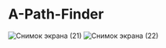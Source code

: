 # A-Path-Finder
![Снимок экрана (21)](https://user-images.githubusercontent.com/46021293/206498434-7abfd87b-ab39-444b-9c05-a2603c29beb4.png)
![Снимок экрана (22)](https://user-images.githubusercontent.com/46021293/206498450-7a971432-feb8-4b62-8092-b06d0992ffbd.png)
